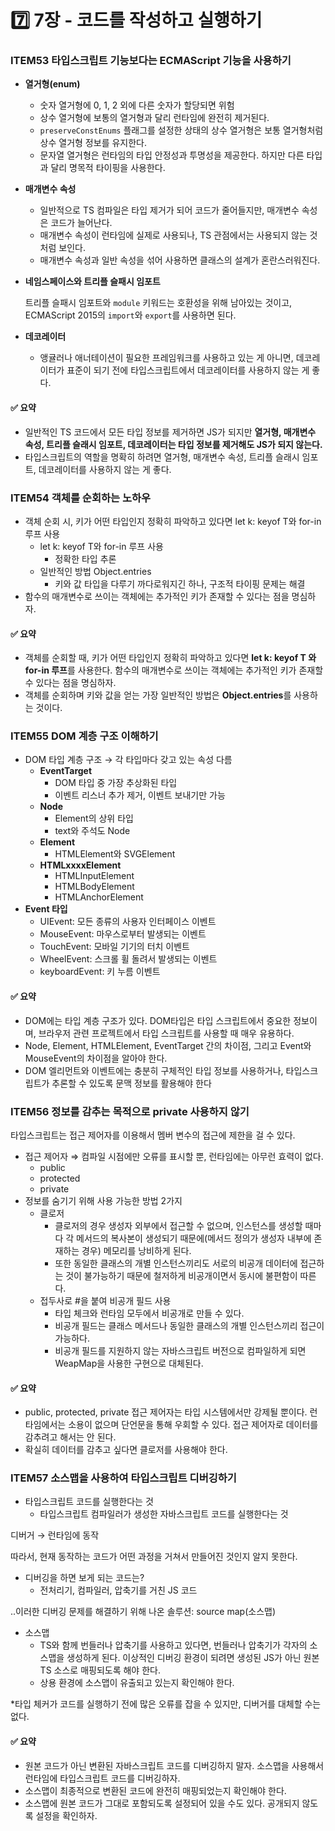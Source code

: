 # 7️⃣ 7장 - 코드를 작성하고 실행하기

### ITEM53 타입스크립트 기능보다는 ECMAScript 기능을 사용하기

* **열거형(enum)**
  * 숫자 열거형에 0, 1, 2 외에 다른 숫자가 할당되면 위험
  * 상수 열거형에 보통의 열거형과 달리 런타임에 완전히 제거된다.
  * `preserveConstEnums` 플래그를 설정한 상태의 상수 열거형은 보통 열거형처럼 상수 열거형 정보를 유지한다.
  * 문자열 열거형은 런타임의 타입 안정성과 투명성을 제공한다. 하지만 다른 타입과 달리 명목적 타이핑을 사용한다.
* **매개변수 속성**
  * 일반적으로 TS 컴파일은 타입 제거가 되어 코드가 줄어들지만, 매개변수 속성은 코드가 늘어난다.
  * 매개변수 속성이 런타임에 실제로 사용되나, TS 관점에서는 사용되지 않는 것처럼 보인다.
  * 매개변수 속성과 일반 속성을 섞어 사용하면 클래스의 설계가 혼란스러워진다.
*   **네임스페이스와 트리플 슬패시 임포트**

    트리플 슬패시 임포트와 `module` 키워드는 호환성을 위해 남아있는 것이고, ECMAScript 2015의 `import`와 `export`를 사용하면 된다.
* **데코레이터**
  * 앵귤러나 애너테이션이 필요한 프레임워크를 사용하고 있는 게 아니면, 데코레이터가 표준이 되기 전에 타입스크립트에서 데코레이터를 사용하지 않는 게 좋다.

#### ✅ 요약

* 일반적인 TS 코드에서 모든 타입 정보를 제거하면 JS가 되지만 **열거형, 매개변수 속성, 트리플 슬래시 임포트, 데코레이터는 타입 정보를 제거해도 JS가 되지 않는다.**
* 타입스크립트의 역할을 명확히 하려면 열거형, 매개변수 속성, 트리플 슬래시 임포트, 데코레이터를 사용하지 않는 게 좋다.

### ITEM54 객체를 순회하는 노하우

* 객체 순회 시, 키가 어떤 타입인지 정확히 파악하고 있다면 let k: keyof T와 for-in 루프 사용
  * let k: keyof T와 for-in 루프 사용
    * 정확한 타입 추론
  * 일반적인 방법 Object.entries
    * 키와 값 타입을 다루기 까다로워지긴 하나, 구조적 타이핑 문제는 해결
* 함수의 매개변수로 쓰이는 객체에는 추가적인 키가 존재할 수 있다는 점을 명심하자.

#### ✅ 요약

* 객체를 순회할 때, 키가 어떤 타입인지 정확히 파악하고 있다면 **let k: keyof T 와 for-in 루프**를 사용한다. 함수의 매개변수로 쓰이는 객체에는 추가적인 키가 존재할 수 있다는 점을 명심하자.
* 객체를 순회하며 키와 값을 얻는 가장 일반적인 방법은 **Object.entries**를 사용하는 것이다.

### ITEM55 DOM 계층 구조 이해하기

* DOM 타입 계층 구조 → 각 타입마다 갖고 있는 속성 다름
  * **EventTarget**
    * DOM 타입 중 가장 추상화된 타입
    * 이벤트 리스너 추가 제거, 이벤트 보내기만 가능
  * **Node**
    * Element의 상위 타입
    * text와 주석도 Node
  * **Element**
    * HTMLElement와 SVGElement
  * **HTMLxxxxElement**
    * HTMLInputElement
    * HTMLBodyElement
    * HTMLAnchorElement
* **Event 타입**
  * UIEvent: 모든 종류의 사용자 인터페이스 이벤트
  * MouseEvent: 마우스로부터 발생되는 이벤트
  * TouchEvent: 모바일 기기의 터치 이벤트
  * WheelEvent: 스크롤 휠 돌려서 발생되는 이벤트
  * keyboardEvent: 키 누름 이벤트

#### ✅ 요약

* DOM에는 타입 계층 구조가 있다. DOM타입은 타입 스크립트에서 중요한 정보이며, 브라우저 관련 프로젝트에서 타입 스크립트를 사용할 때 매우 유용하다.
* Node, Element, HTMLElement, EventTarget 간의 차이점, 그리고 Event와 MouseEvent의 차이점을 알아야 한다.
* DOM 엘리먼트와 이벤트에는 충분히 구체적인 타입 정보를 사용하거나, 타입스크립트가 추론할 수 있도록 문맥 정보를 활용해야 한다

### ITEM56 정보를 감추는 목적으로 private 사용하지 않기

타입스크립트는 접근 제어자를 이용해서 멤버 변수의 접근에 제한을 걸 수 있다.

* 접근 제어자 ⇒ 컴파일 시점에만 오류를 표시할 뿐, 런타임에는 아무런 효력이 없다.
  * public
  * protected
  * private
* 정보를 숨기기 위해 사용 가능한 방법 2가지
  * 클로저
    * 클로저의 경우 생성자 외부에서 접근할 수 없으며, 인스턴스를 생성할 때마다 각 메서드의 복사본이 생성되기 때문에(메서드 정의가 생성자 내부에 존재하는 경우) 메모리를 낭비하게 된다.
    * 또한 동일한 클래스의 개별 인스턴스끼리도 서로의 비공개 데이터에 접근하는 것이 불가능하기 때문에 철저하게 비공개이면서 동시에 불편함이 따른다.
  * 접두사로 #을 붙여 비공개 필드 사용
    * 타입 체크와 런타임 모두에서 비공개로 만들 수 있다.
    * 비공개 필드는 클래스 메서드나 동일한 클래스의 개별 인스턴스끼리 접근이 가능하다.
    * 비공개 필드를 지원하지 않는 자바스크립트 버전으로 컴파일하게 되면 WeapMap을 사용한 구현으로 대체된다.

#### ✅ 요약

* public, protected, private 접근 제어자는 타입 시스템에서만 강제될 뿐이다. 런타임에서는 소용이 없으며 단언문을 통해 우회할 수 있다. 접근 제어자로 데이터를 감추려고 해서는 안 된다.
* 확실히 데이터를 감추고 싶다면 클로저를 사용해야 한다.

### ITEM57 소스맵을 사용하여 타입스크립트 디버깅하기

* 타입스크립트 코드를 실행한다는 것
  * 타입스크립트 컴파일러가 생성한 자바스크립트 코드를 실행한다는 것

디버거 → 런타임에 동작

따라서, 현재 동작하는 코드가 어떤 과정을 거쳐서 만들어진 것인지 알지 못한다.

* 디버깅을 하면 보게 되는 코드는?
  * 전처리기, 컴파일러, 압축기를 거친 JS 코드

..이러한 디버깅 문제를 해결하기 위해 나온 솔루션: source map(소스맵)

* 소스맵
  * TS와 함께 번들러나 압축기를 사용하고 있다면, 번들러나 압축기가 각자의 소스맵을 생성하게 된다. 이상적인 디버깅 환경이 되려면 생성된 JS가 아닌 원본 TS 소스로 매핑되도록 해야 한다.
  * 상용 환경에 소스맵이 유출되고 있는지 확인해야 한다.

\*타입 체커가 코드를 실행하기 전에 많은 오류를 잡을 수 있지만, 디버거를 대체할 수는 없다.

#### ✅ 요약

* 원본 코드가 아닌 변환된 자바스크립트 코드를 디버깅하지 말자. 소스맵을 사용해서 런타임에 타입스크립트 코드를 디버깅하자.
* 소스맵이 최종적으로 변환된 코드에 완전히 매핑되었는지 확인해야 한다.
* 소스맵에 원본 코드가 그대로 포함되도록 설정되어 있을 수도 있다. 공개되지 않도록 설정을 확인하자.
